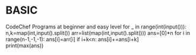 # BASIC
CodeChef Programs at beginner and easy level
for _ in range(int(input())):
    n,k=map(int,input().split())
    arr=list(map(int,input().split()))
    ans=[0]*n
    for i in range(n-1,-1,-1):
        ans[i]=arr[i]
        if i+k<n:
            ans[i]+=ans[i+k]    
    print(max(ans))
